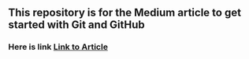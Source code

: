 ## This repository is for the Medium article to get started with Git and GitHub

### Here is link [Link to Article](https://itsmohamedghouse.medium.com/git-github-working-on-open-source-projects-4a95eddd6072)
